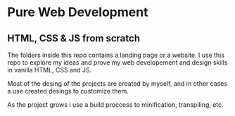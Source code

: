 # Pure Web Development

## HTML, CSS & JS from scratch

The folders inside this repo contains a landing page or a website. I use this repo
to explore my ideas and prove my web developement and design skills in vanilla HTML, CSS and JS.

Most of the desing of the projects are created by myself, and in other cases a use created desings to customize them.

As the project grows i use a build proccess to minification, transpiling, etc.

